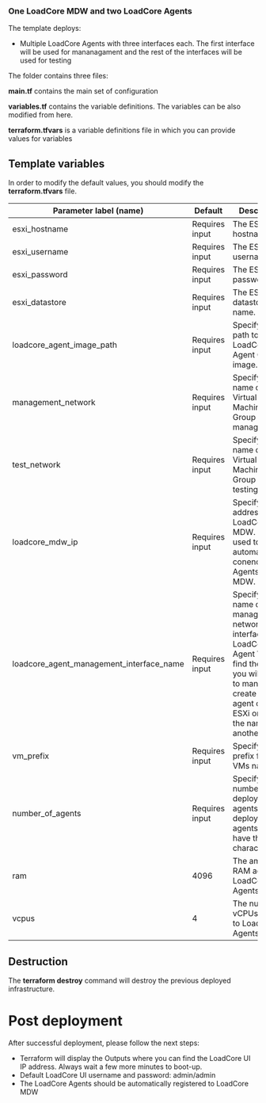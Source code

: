 ### One LoadCore MDW and two LoadCore Agents

The template deploys:
- Multiple LoadCore Agents with three interfaces each. The first interface will be used for mananagament and the rest of the interfaces will be used for testing

The folder contains three files:

**main.tf** contains the main set of configuration

**variables.tf** contains the variable definitions. The variables can be also modified from here.

**terraform.tfvars** is a variable definitions file in which you can provide values for variables


## Template variables
In order to modify the default values, you should modify the **terraform.tfvars** file.

| **Parameter label (name)**                  | **Default**            | **Description**  |
| ----------------------- | ----------------- | ----- |
| esxi_hostname | Requires input | The ESXi hostname/ip. |
| esxi_username  | Requires input | The ESXi username. |
| esxi_password  | Requires input | The ESXi password. |
| esxi_datastore | Requires input | The ESXi datastore name. |
| loadcore_agent_image_path | Requires input | Specify the full path to LoadCore Agent Ova image. |
| management_network | Requires input | Specify the name of the Virtual Machine Port Group for management. |
| test_network | Requires input | Specify the name of the Virtual Machine Port Group for testing. |
| loadcore_mdw_ip | Requires input | Specify the IP address of the LoadCore MDW. It will be used to automatically conenct the Agents to MDW. |
| loadcore_agent_management_interface_name | Requires input | Specify the name of the management network interface from LoadCore Agent VM. To find the name, you will need to manually create an agent on that ESXi or check the name on another VM. |
| vm_prefix | Requires input | Specify a prefix for the VMs name. |
| number_of_agents | Requires input | Specify the number of deployed agents. All the deployed agents will have the same characteristics. |
| ram | 4096 | The amount of RAM added to LoadCore Agents VM |
| vcpus | 4 | The number of vCPUs added to LoadCore Agents VM |


## Destruction

The **terraform destroy** command will destroy the previous deployed infrastructure.


# Post deployment
After successful deployment, please follow the next steps:
- Terraform will display the Outputs where you can find the LoadCore UI IP address. Always wait a few more minutes to boot-up.
- Default LoadCore UI username and password: admin/admin
- The LoadCore Agents should be automatically registered to LoadCore MDW

